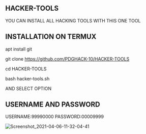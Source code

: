## HACKER-TOOLS
YOU CAN INSTALL ALL HACKING TOOLS WITH THIS ONE TOOL
## INSTALLATION ON TERMUX

apt install git

git clone https://github.com/PDGHACK-10/HACKER-TOOLS

cd HACKER-TOOLS

bash hacker-tools.sh

AND SELECT OPTION

## USERNAME AND PASSWORD
USERNAME:99990000
PASSWORD:00009999


![Screenshot_2021-04-06-11-32-04-41](https://user-images.githubusercontent.com/81812004/113655178-eafe6480-96cb-11eb-8823-8e94153ff0b2.jpg)
 
